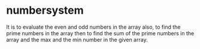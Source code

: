# numbersystem

It is to evaluate the even and odd numbers in the array
also, to find the prime numbers in the array
then to find the sum of the prime numbers in the array and the max and the min number in the given array.
